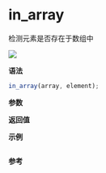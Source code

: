 # in_array

检测元素是否存在于数组中

![](https://img.shields.io/badge/-Array-blue)

**语法**

```js
in_array(array, element);
```

**参数**

**返回值**

**示例**

```js

```

**参考**
